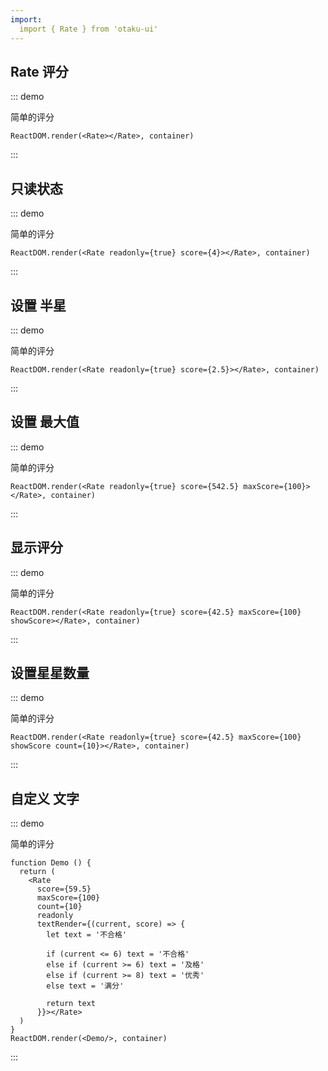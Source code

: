 ```yaml
---
import:
  import { Rate } from 'otaku-ui'
---
```



## Rate 评分

::: demo

简单的评分

```tsx
ReactDOM.render(<Rate></Rate>, container)
```
:::

## 只读状态

::: demo

简单的评分

```tsx
ReactDOM.render(<Rate readonly={true} score={4}></Rate>, container)
```
:::

## 设置 半星

::: demo

简单的评分

```tsx
ReactDOM.render(<Rate readonly={true} score={2.5}></Rate>, container)
```
:::

## 设置 最大值

::: demo

简单的评分

```tsx
ReactDOM.render(<Rate readonly={true} score={542.5} maxScore={100}></Rate>, container)
```
:::

## 显示评分

::: demo

简单的评分

```tsx
ReactDOM.render(<Rate readonly={true} score={42.5} maxScore={100} showScore></Rate>, container)
```
:::

## 设置星星数量

::: demo

简单的评分

```tsx
ReactDOM.render(<Rate readonly={true} score={42.5} maxScore={100} showScore count={10}></Rate>, container)
```
:::

## 自定义 文字

::: demo

简单的评分

```tsx
function Demo () {
  return (
    <Rate
      score={59.5} 
      maxScore={100} 
      count={10}
      readonly
      textRender={(current, score) => {
        let text = '不合格'
        
        if (current <= 6) text = '不合格'
        else if (current >= 6) text = '及格'
        else if (current >= 8) text = '优秀'
        else text = '满分'

        return text
      }}></Rate>
  )
}
ReactDOM.render(<Demo/>, container)
```
:::